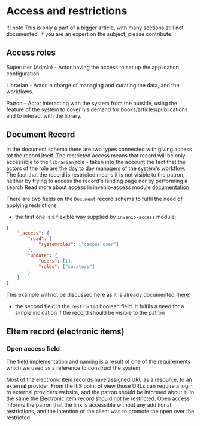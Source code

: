 # Access and restrictions


!!! note
    This is only a part of a bigger article, with many sections still not documented. If you are an expert on the subject, please contribute.


## Access roles

Superuser (Admin) - Actor having the access to set up the application configuration

Librarian - Actor in charge of managing and curating the data, and the workflows.

Patron - Actor interacting with the system from the outside, using the feature of the system to cover his demand for books/articles/publications and to interact with the library.

## Document Record

In the document schema there are two types connected with giving access tot the record itself.
The restricted access means that record will be only accessible to the `librarian` role - taken into the account the fact that the actors of the role are the day to day managers of the system's workflow.
The fact that the record is restricted means it is not visible to the patron, neither by trying to access the record's landing page nor by performing a search
Read more about access in invenio-access module [documentation](https://invenio-access.readthedocs.io/en/latest/overview.html)


There are two fields on the `Document` record schema to fulfil the need of applying restrictions

- the first one is a flexible way supplied by `invenio-access` module:
```json
{
    "_access": {
        "read": {
            "systemroles": ["campus_user"]
        },
        "update": {
            "users": [1],
            "roles": ["curators"]
        }
    }
}
```
This example will not be discussed here as it is already documented ([here](https://github.com/inveniosoftware/training/tree/master/12-managing-access))


- the second field is the `restricted` boolean field. It fulfils a need for a simple indication if the record should be visible to the patron


## EItem record (electronic items)

### Open access field
The field implementation and naming is a result of one of the requirements which we used as a reference to construct the system.

Most of the electronic item records have assigned URL as a resource, to an external provider.
From the ILS point of view those URLs can require a login to external providers website, and the patron should be informed about it. In the same the Electronic item record should not be restricted.
Open access informs the patron that the link is accessible without any additional restrictions, and the intention of the client was to promote the open over the restricted
